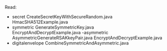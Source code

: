 
Read:

- secret
CreateSecretKeyWithSecureRandom.java
HmacSHA512Example.java
- symmetric
GenerateSymmetricKey.java
EncryptAndDecryptExample.java
-asymmetric
AsymmetricGenerateRSAKkeyPair.java
EncryptAndDecryptExample.java
- digitalenvelope
CombineSymmetricAndAsymmetric.java